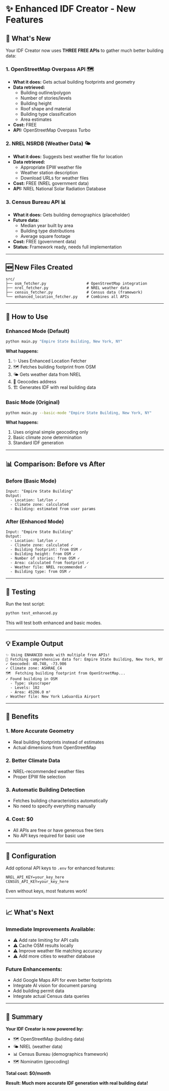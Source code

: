 # ✨ Enhanced IDF Creator - New Features

## 🚀 What's New

Your IDF Creator now uses **THREE FREE APIs** to gather much better building data:

### 1. **OpenStreetMap Overpass API** 🗺️
- **What it does:** Gets actual building footprints and geometry
- **Data retrieved:**
  - Building outline/polygon
  - Number of stories/levels
  - Building height
  - Roof shape and material
  - Building type classification
  - Area estimates
- **Cost:** FREE
- **API:** OpenStreetMap Overpass Turbo

### 2. **NREL NSRDB (Weather Data)** 🌤️
- **What it does:** Suggests best weather file for location
- **Data retrieved:**
  - Appropriate EPW weather file
  - Weather station description
  - Download URLs for weather files
- **Cost:** FREE (NREL government data)
- **API:** NREL National Solar Radiation Database

### 3. **Census Bureau API** 📊
- **What it does:** Gets building demographics (placeholder)
- **Future data:**
  - Median year built by area
  - Building type distributions
  - Average square footage
- **Cost:** FREE (government data)
- **Status:** Framework ready, needs full implementation

---

## 🆕 New Files Created

```
src/
├── osm_fetcher.py                  # OpenStreetMap integration
├── nrel_fetcher.py                 # NREL weather data
├── census_fetcher.py               # Census data (framework)
└── enhanced_location_fetcher.py    # Combines all APIs
```

---

## 🎯 How to Use

### Enhanced Mode (Default)
```bash
python main.py "Empire State Building, New York, NY"
```

**What happens:**
1. ✨ Uses Enhanced Location Fetcher
2. 🗺️ Fetches building footprint from OSM
3. 🌤️ Gets weather data from NREL
4. 📍 Geocodes address
5. 🏗️ Generates IDF with real building data

### Basic Mode (Original)
```bash
python main.py --basic-mode "Empire State Building, New York, NY"
```

**What happens:**
1. Uses original simple geocoding only
2. Basic climate zone determination
3. Standard IDF generation

---

## 📊 Comparison: Before vs After

### Before (Basic Mode)
```
Input: "Empire State Building"
Output:
  - Location: lat/lon ✓
  - Climate zone: calculated
  - Building: estimated from user params
```

### After (Enhanced Mode)
```
Input: "Empire State Building"
Output:
  - Location: lat/lon ✓
  - Climate zone: calculated ✓
  - Building footprint: from OSM ✓
  - Building height: from OSM ✓
  - Number of stories: from OSM ✓
  - Area: calculated from footprint ✓
  - Weather file: NREL recommended ✓
  - Building type: from OSM ✓
```

---

## 🧪 Testing

Run the test script:
```bash
python test_enhanced.py
```

This will test both enhanced and basic modes.

---

## 💡 Example Output

```
✨ Using ENHANCED mode with multiple free APIs!
📍 Fetching comprehensive data for: Empire State Building, New York, NY
✓ Geocoded: 40.748, -73.986
✓ Climate zone: ASHRAE_C4
🗺️  Fetching building footprint from OpenStreetMap...
✓ Found building in OSM
  - Type: skyscraper
  - Levels: 102
  - Area: 45206.0 m²
✓ Weather file: New York LaGuardia Airport
```

---

## 🎁 Benefits

### 1. **More Accurate Geometry**
- Real building footprints instead of estimates
- Actual dimensions from OpenStreetMap

### 2. **Better Climate Data**
- NREL-recommended weather files
- Proper EPW file selection

### 3. **Automatic Building Detection**
- Fetches building characteristics automatically
- No need to specify everything manually

### 4. **Cost: $0**
- All APIs are free or have generous free tiers
- No API keys required for basic use

---

## 🔧 Configuration

Add optional API keys to `.env` for enhanced features:
```env
NREL_API_KEY=your_key_here
CENSUS_API_KEY=your_key_here
```

Even without keys, most features work!

---

## 📈 What's Next

### Immediate Improvements Available:
- ⚠️ Add rate limiting for API calls
- ⚠️ Cache OSM results locally
- ⚠️ Improve weather file matching accuracy
- ⚠️ Add more cities to weather database

### Future Enhancements:
- Add Google Maps API for even better footprints
- Integrate AI vision for document parsing
- Add building permit data
- Integrate actual Census data queries

---

## 🎉 Summary

**Your IDF Creator is now powered by:**
- 🗺️ OpenStreetMap (building data)
- 🌤️ NREL (weather data)
- 📊 Census Bureau (demographics framework)
- 🗺️ Nominatim (geocoding)

**Total cost: $0/month**

**Result: Much more accurate IDF generation with real building data!**






